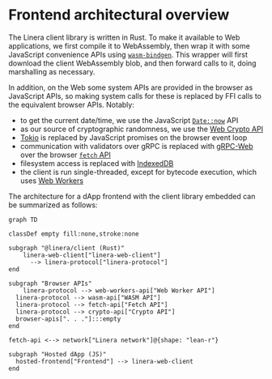 # Frontend architectural overview

The Linera client library is written in Rust. To make it available to Web
applications, we first compile it to WebAssembly, then wrap it with some
JavaScript convenience APIs using
[`wasm-bindgen`](https://github.com/rustwasm/wasm-bindgen). This wrapper will
first download the client WebAssembly blob, and then forward calls to it, doing
marshalling as necessary.

In addition, on the Web some system APIs are provided in the browser as
JavaScript APIs, so making system calls for these is replaced by FFI calls to
the equivalent browser APIs. Notably:

- to get the current date/time, we use the JavaScript
  [`Date::now`](https://developer.mozilla.org/en-US/docs/Web/JavaScript/Reference/Global_Objects/Date/now)
  API
- as our source of cryptographic randomness, we use the
  [Web Crypto API](https://www.w3.org/TR/WebCryptoAPI/#Crypto-method-getRandomValues)
- [Tokio](https://tokio.rs/) is replaced by JavaScript promises on the browser
  event loop
- communication with validators over gRPC is replaced with
  [gRPC-Web](https://grpc.io/docs/platforms/web/basics/) over the browser
  [`fetch` API](https://developer.mozilla.org/en-US/docs/Web/API/Fetch_API/Using_Fetch)
- filesystem access is replaced with
  [IndexedDB](https://developer.mozilla.org/en-US/docs/Web/API/IndexedDB_API)
- the client is run single-threaded, except for bytecode execution, which uses
  [Web Workers](https://developer.mozilla.org/en-US/docs/Web/API/Web_Workers_API)

The architecture for a dApp frontend with the client library embedded can be
summarized as follows:

```mermaid
graph TD

classDef empty fill:none,stroke:none

subgraph "@linera/client (Rust)"
	linera-web-client["linera-web-client"]
	  --> linera-protocol["linera-protocol"]
end

subgraph "Browser APIs"
	linera-protocol --> web-workers-api["Web Worker API"]
  linera-protocol --> wasm-api["WASM API"]
  linera-protocol --> fetch-api["Fetch API"]
  linera-protocol --> crypto-api["Crypto API"]
  browser-apis[". . ."]:::empty
end

fetch-api <--> network["Linera network"]@{shape: "lean-r"}

subgraph "Hosted dApp (JS)"
  hosted-frontend["Frontend"] --> linera-web-client
end
```
